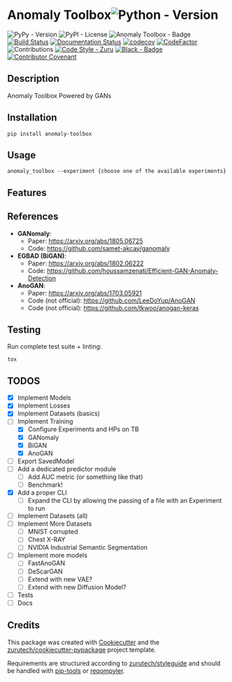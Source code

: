# Anomaly Toolbox![Python - Version](https://img.shields.io/pypi/pyversions/anomaly_toolbox.svg)
![PyPy - Version](https://badge.fury.io/py/anomaly_toolbox.svg)
![PyPI - License](https://img.shields.io/pypi/l/anomaly_toolbox.svg)
![Anomaly Toolbox - Badge](https://img.shields.io/badge/package-anomaly-toolbox-brightgreen.svg)
[![Build Status](https://img.shields.io/travis/zurutech/anomaly-toolbox.svg)](https://travis-ci.org/zurutech/anomaly-toolbox)
[![Documentation Status](https://readthedocs.org/projects/anomaly-toolbox/badge/?version=latest)](https://anomaly-toolbox.readthedocs.io/en/latest/?badge=latest)
[![codecov](https://codecov.io/gh/zurutech/anomaly-toolbox/branch/master/graph/badge.svg)](https://codecov.io/gh/zurutech/anomaly-toolbox)
[![CodeFactor](https://www.codefactor.io/repository/github/zurutech/anomaly-toolbox/badge)](https://www.codefactor.io/repository/github/zurutech/anomaly-toolbox)![Contributions](https://img.shields.io/badge/contributions-welcome-brightgreen.svg?style=flat)
[![Code Style - Zuru](https://img.shields.io/badge/codestyle-zuru-red)](https://github.com/zurutech/styleguide)
[![Black - Badge](https://img.shields.io/badge/code%20style-black-000000.svg)](https://github.com/python/black)
[![Contributor Covenant](https://img.shields.io/badge/Contributor%20Covenant-v1.4%20adopted-ff69b4.svg)](CODE_OF_CONDUCT.md)

## Description

Anomaly Toolbox Powered by GANs

## Installation

```console
pip install anomaly-toolbox
```

## Usage

```
anomaly_toolbox --experiment {choose one of the available experiments}
```

## Features

## References

- **GANomaly**:
    - Paper: https://arxiv.org/abs/1805.06725
    - Code: https://github.com/samet-akcay/ganomaly
- **EGBAD (BiGAN)**:
    - Paper: https://arxiv.org/abs/1802.06222
    - Code: https://github.com/houssamzenati/Efficient-GAN-Anomaly-Detection
- **AnoGAN**:
    - Paper: https://arxiv.org/abs/1703.05921
    - Code (not official): https://github.com/LeeDoYup/AnoGAN
    - Code (not official): https://github.com/tkwoo/anogan-keras

## Testing

Run complete test suite + linting:

```console
tox
```

## TODOS

- [x] Implement Models
- [x] Implement Losses
- [x] Implement Datasets (basics)
- [ ] Implement Training
    - [x] Configure Experiments and HPs on TB
    - [x] GANomaly
    - [x] BiGAN
    - [x] AnoGAN
- [ ] Export SavedModel
- [ ] Add a dedicated predictor module
  - [ ] Add AUC metric (or something like that)
  - [ ] Benchmark!
- [x] Add a proper CLI
  - [ ] Expand the CLI by allowing the passing of a file with an Experiment to run
- [ ] Implement Datasets (all)
- [ ] Implement More Datasets
  - [ ] MNIST corrupted
  - [ ] Chest X-RAY
  - [ ] NVIDIA Industrial Semantic Segmentation
- [ ] Implement more models
  - [ ] FastAnoGAN
  - [ ] DeScarGAN
  - [ ] Extend with new VAE?
  - [ ] Extend with new Diffusion Model?
- [ ] Tests
- [ ] Docs

## Credits

This package was created with [Cookiecutter] and the [zurutech/cookiecutter-pypackage] project template.

Requirements are structured according to [zurutech/styleguide] and should be handled with [pip-tools] or [reqompyler].

[Cookiecutter]: https://github.com/audreyr/cookiecutter
[pip-tools]: https://github.com/jazzband/pip-tools
[reqompyler]: https://github.com/zurutech/reqompyler
[zurutech/cookiecutter-pypackage]: https://github/zurutech/cookiecutter-pypackage
[zurutech/styleguide]: https://github.com/zurutech/styleguide/python.md
